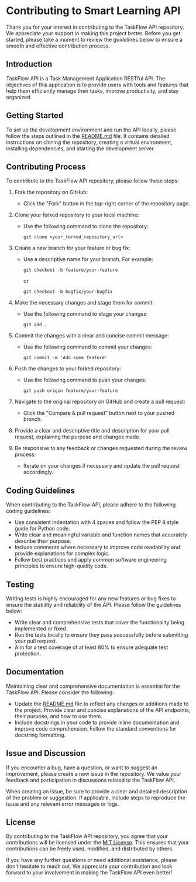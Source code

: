 # Contributing to Smart Learning API

Thank you for your interest in contributing to the TaskFlow API repository. We appreciate your support in making this project better. Before you get started, please take a moment to review the guidelines below to ensure a smooth and effective contribution process.

## Introduction

TaskFlow API is a Task Management Application RESTful API. The objectives of this application is to provide users with tools and features that help them efficiently manage their tasks, improve productivity, and stay organized.

## Getting Started

To set up the development environment and run the API locally, please follow the steps outlined in the [README.md](README.md) file. It contains detailed instructions on cloning the repository, creating a virtual environment, installing dependencies, and starting the development server.

## Contributing Process

To contribute to the TaskFlow API repository, please follow these steps:

1. Fork the repository on GitHub:
   - Click the "Fork" button in the top-right corner of the repository page.

2. Clone your forked repository to your local machine:
   - Use the following command to clone the repository:
     ```
     git clone <your_forked_repository_url>
     ```

3. Create a new branch for your feature or bug fix:
   - Use a descriptive name for your branch. For example:
     ```
     git checkout -b feature/your-feature
     ```
     or
     ```
     git checkout -b bugfix/your-bugfix
     ```

4. Make the necessary changes and stage them for commit:
   - Use the following command to stage your changes:
     ```
     git add .
     ```

5. Commit the changes with a clear and concise commit message:
   - Use the following command to commit your changes:
     ```
     git commit -m 'Add some feature'
     ```

6. Push the changes to your forked repository:
   - Use the following command to push your changes:
     ```
     git push origin feature/your-feature
     ```

7. Navigate to the original repository on GitHub and create a pull request:
   - Click the "Compare & pull request" button next to your pushed branch.

8. Provide a clear and descriptive title and description for your pull request, explaining the purpose and changes made.

9. Be responsive to any feedback or changes requested during the review process:
   - Iterate on your changes if necessary and update the pull request accordingly.

## Coding Guidelines

When contributing to the TaskFlow API, please adhere to the following coding guidelines:

- Use consistent indentation with 4 spaces and follow the PEP 8 style guide for Python code.
- Write clear and meaningful variable and function names that accurately describe their purpose.
- Include comments where necessary to improve code readability and provide explanations for complex logic.
- Follow best practices and apply common software engineering principles to ensure high-quality code.

## Testing

Writing tests is highly encouraged for any new features or bug fixes to ensure the stability and reliability of the API. Please follow the guidelines below:

- Write clear and comprehensive tests that cover the functionality being implemented or fixed.
- Run the tests locally to ensure they pass successfully before submitting your pull request.
- Aim for a test coverage of at least 80% to ensure adequate test protection.

## Documentation

Maintaining clear and comprehensive documentation is essential for the TaskFlow API. Please consider the following:

- Update the [README.md](README.md) file to reflect any changes or additions made to the project. Provide clear and concise explanations of the API endpoints, their purpose, and how to use them.
- Include docstrings in your code to provide inline documentation and improve code comprehension. Follow the standard conventions for docstring formatting.

## Issue and Discussion

If you encounter a bug, have a question, or want to suggest an improvement, please create a new issue in the repository. We value your feedback and participation in discussions related to the TaskFlow API.

When creating an issue, be sure to provide a clear and detailed description of the problem or suggestion. If applicable, include steps to reproduce the issue and any relevant error messages or logs.

## License

By contributing to the TaskFlow API repository, you agree that your contributions will be licensed under the [MIT License](LICENSE). This ensures that your contributions can be freely used, modified, and distributed by others.

If you have any further questions or need additional assistance, please don't hesitate to reach out. We appreciate your contribution and look forward to your involvement in making the TaskFlow API even better!

